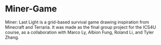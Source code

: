 # Miner-Game
Miner: Last Light is a grid-based survival game drawing inspiration from Minecraft and Terraria.  It was made as the final group project for the ICS4U course, as a collaboration with Marco Ly, Albion Fung, Roland Li, and Tyler Zhang.  
